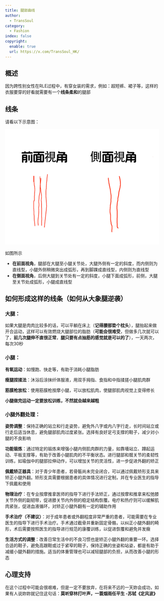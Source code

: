 ```yaml
---
title: 腿部曲线
author:
  - TransSoul
category:
  - Fashion
index: false
copyright:
  enable: true
  url: https://x.com/TransSoul_HK/
---
```

## 概述

因为跨性别女性在RLE过程中，有穿女装的需求，例如：超短裤、裙子等，这样的衣服要穿的好看就需要有一个**线条柔和**的腿部

## 线条

请看以下示意图：

![](img/legs.jpg)

如图所示

- **在前面视角**，腿部在大腿至小腿关节处，大腿外侧有一定的斜度，而内侧则为直线型，小腿外侧稍微突出成弧形，再到脚踝成直线型，内侧则为直线型
- **在侧面视角**，后侧大腿到关节处有一定的斜度，小腿下面成弧形，前侧，大腿至关节处成弧形，小腿成直线型



## **如何形成这样的线条（如何从大象腿逆袭）**

### 大腿：

如果大腿是肉肉比较多的话，可以平躺在床上（**记得腰部垫个枕头**），腿抬起来做开合运动，这样可以有效燃烧大腿部位的脂肪（**可能会很难受**，但做多几次就可以了，**前几次腿伸不直很正常**，**腿只要有点抽筋的感觉就是可以的了**），一天两次，每次30秒

### 小腿：

**有氧运动**：如慢跑、快走等，有助于消耗小腿脂肪

**瘦腿捏揉法**：沐浴后涂抹纤体服液，用双手拇指、食指和中指揉搓小腿肌肉群

**筋膜枪放松**：使用筋膜枪按摩小腿，可以放松肌肉，使腿部肌肉视觉上变得修长

**小腿做完运动一定要放松训练，不然就会越来越粗**

### 小腿外翻处理：

**姿势调整**：保持正确的站立和行走姿势，避免外八字或内八字行走，长时间站立或行走后适当休息，避免腿部肌肉过度紧张。选择有良好足弓支撑的鞋子，减少对小腿的不良影响

**功能锻炼**：通过特定的锻炼来增强小腿内侧肌肉群的力量，如靠墻站立、蹲起运动、平板支撑等，有助于改善小腿肌肉的不平衡状态。进行腿部和髋关节的柔韧性训练，如瑜伽中的腿部拉伸动作，可以增加关节的灵活性，进一步促进外翻的矫正

**佩戴矫正器具**：对于青少年患者，若骨骺尚未完全闭合，可以通过佩戴矫形支具来矫正小腿外翻。矫形支具需要根据患者的具体情况进行定制，并在专业医生的指导下佩戴和使用

**物理治疗**：在专业按摩推拿医师的指导下进行手法矫正，通过按摩和推拿来松弛膝关节外侧的副韧带，促进膝关节内外侧的稳定结构恢覆。电疗和热疗则可以缓解肌肉紧张，促进血液循环，对矫正小腿外翻有一定的辅助作用

**手术治疗（不建议）**：对于成年患者或外翻程度非常严重的患者，可能需要在专业医生的指导下进行手术治疗。手术通过截骨并重新固定骨骼，以纠正小腿外翻的畸形，术后需要按照医生的指导进行规范的康覆训练，以促进恢覆和避免并发癥

**生活方式的调整**：改善日常生活中的不良习惯也是矫正小腿外翻的重要一环。选择合适的鞋子，避免高跟鞋或过于紧窄的鞋子，保持正确的坐姿和站姿，都是有助于减缓小腿外翻的措施。适当的体重管理也可以减轻腿部的负担，从而改善小腿的形态

## 心理支持

在这个过程中可能会很艰难，但是一定不要放弃，在将来不远的一天妳会成功，如果有人说妳妳就记住这句话：**莫听穿林打叶声，一蓑烟雨任平生 -苏轼《定风波》**


